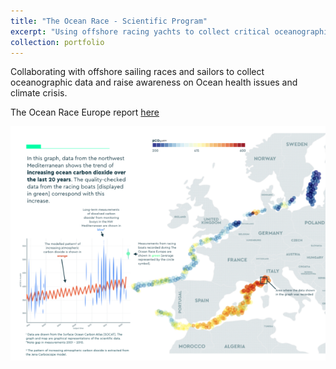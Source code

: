 ```yaml
---
title: "The Ocean Race - Scientific Program"
excerpt: "Using offshore racing yachts to collect critical oceanographic data <br/><img src='/images/TOR.png'>"
collection: portfolio
---
```


Collaborating with offshore sailing races and sailors to collect oceanographic data and raise awareness on 
Ocean health issues and climate crisis.

The Ocean Race Europe report [here](https://sites.google.com/ext.theoceanrace.com/the-ocean-race-science/overview?authuser=0)

<img src='/images/TOR.png'>


